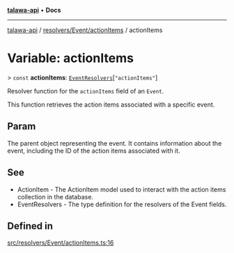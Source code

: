 [**talawa-api**](../../../../README.md) • **Docs**

***

[talawa-api](../../../../modules.md) / [resolvers/Event/actionItems](../README.md) / actionItems

# Variable: actionItems

\> `const` **actionItems**: [`EventResolvers`](../../../../types/generatedGraphQLTypes/type-aliases/EventResolvers.md)\[`"actionItems"`\]

Resolver function for the `actionItems` field of an `Event`.

This function retrieves the action items associated with a specific event.

## Param

The parent object representing the event. It contains information about the event, including the ID of the action items associated with it.

## See

 - ActionItem - The ActionItem model used to interact with the action items collection in the database.
 - EventResolvers - The type definition for the resolvers of the Event fields.

## Defined in

[src/resolvers/Event/actionItems.ts:16](https://github.com/PalisadoesFoundation/talawa-api/blob/60937520d7a29ccf883a9c6a7c2d186bae92a81b/src/resolvers/Event/actionItems.ts#L16)
